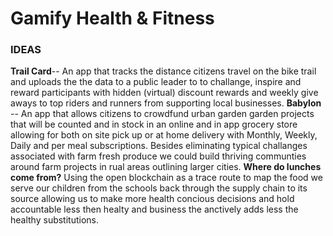 # Gamify Health & Fitness
### IDEAS
**Trail Card**--
An app that tracks the distance citizens travel on the bike trail and uploads the the data to a public leader to to challange, inspire and reward participants with hidden (virtual) discount rewards and weekly give aways to top riders and runners from supporting local businesses. 
**Babylon** -- 
An app that allows citizens to crowdfund urban garden garden projects that will be counted and in stock in an online and in app grocery store allowing for both on site pick up or at home delivery with Monthly, Weekly, Daily and per meal subscriptions. Besides eliminating 
typical challanges associated with farm fresh produce we could build thriving communties around farm projects in rual areas outlining larger cities.
**Where do lunches come from?** Using the open blockchain as a trace route to map the food we serve our children from the schools back through the supply chain to its source allowing us to make more health concious decisions and hold accountable less then healty and business the anctively adds less the healthy substitutions.
